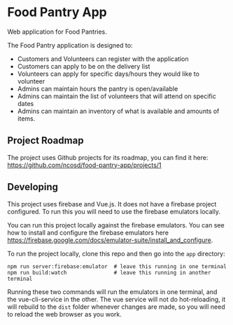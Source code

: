 # Food Pantry App
Web application for Food Pantries.

The Food Pantry application is designed to:

* Customers and Volunteers can register with the application
* Customers can apply to be on the delivery list
* Volunteers can apply for specific days/hours they would like to volunteer
* Admins can maintain hours the pantry is open/available
* Admins can maintain the list of volunteers that will attend on specific dates
* Admins can maintain an inventory of what is available and amounts of items.

## Project Roadmap
The project uses Github projects for its roadmap, you can find it here: https://github.com/ncosd/food-pantry-app/projects/1

## Developing
This project uses firebase and Vue.js.  It does not have a firebase project configured.  To run this you will need to use the firebase emulators locally.

You can run this project locally against the firebase emulators.  You can see how to install and configure the firebase emulators here https://firebase.google.com/docs/emulator-suite/install_and_configure.

To run the project locally, clone this repo and then go into the `app` directory:

    npm run server:firebase:emulator  # leave this running in one terminal
    npm run build:watch               # leave this running in another terminal

Running these two commands will run the emulators in one terminal, and the vue-cli-service in the other.  The vue service will not do hot-reloading, it will rebuild to the `dist` folder whenever changes are made, so you will need to reload the web browser as you work.
